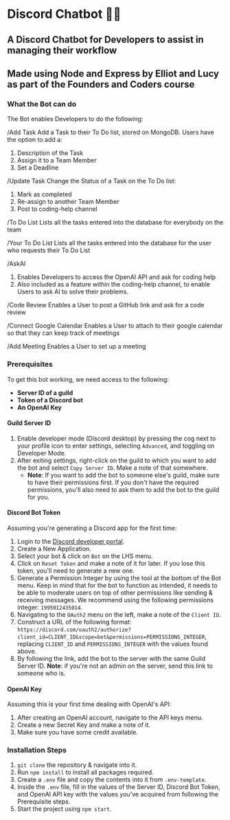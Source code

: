 # Discord Chatbot 🤖💬

## A Discord Chatbot for Developers to assist in managing their workflow
## Made using Node and Express by Elliot and Lucy as part of the Founders and Coders course

### What the Bot can do 

The Bot enables Developers to do the following:

/Add Task 
Add a Task to their To Do list, stored on MongoDB. Users have the option to add a:
1. Description of the Task
2. Assign it to a Team Member
3. Set a Deadline

/Update Task 
Change the Status of a Task on the To Do list:
1. Mark as completed
2. Re-assign to another Team Member
3. Post to coding-help channel

/To Do List 
Lists all the tasks entered into the database for everybody on the team

/Your To Do List
Lists all the tasks entered into the database for the user who requests their To Do List

/AskAI
1. Enables Developers to access the OpenAI API and ask for coding help
2. Also included as a feature within the coding-help channel, to enable Users to ask AI to solve their problems.

/Code Review
Enables a User to post a GitHub link and ask for a code review

/Connect Google Calendar
Enables a User to attach to their google calendar so that they can keep track of meetings 

/Add Meeting
Enables a User to set up a meeting 


### Prerequisites

To get this bot working, we need access to the following:

- **Server ID of a guild** 
- **Token of a Discord bot** 
- **An OpenAI Key**

#### Guild Server ID

1. Enable developer mode (Discord desktop) by pressing the cog next to your profile icon to enter settings, selecting `Advanced`, and toggling on Developer Mode.
2. After exiting settings, right-click on the guild to which you want to add the bot and select `Copy Server ID`. Make a note of that somewhere.
   - **Note**: If you want to add the bot to someone else's guild, make sure to have their permissions first. If you don't have the required permissions, you'll also need to ask them to add the bot to the guild for you.

#### Discord Bot Token

Assuming you're generating a Discord app for the first time:

1. Login to the [Discord developer portal](https://discord.com/developers/applications).
2. Create a New Application.
3. Select your bot & click on `Bot` on the LHS menu.
4. Click on `Reset Token` and make a note of it for later. If you lose this token, you'll need to generate a new one.
5. Generate a Permission Integer by using the tool at the bottom of the Bot menu. Keep in mind that for the bot to function as intended, it needs to be able to moderate users on top of other permissions like sending & receiving messages. We recommend using the following permissions integer: `1995012435014`.
6. Navigating to the `OAuth2` menu on the left, make a note of the `Client ID`.
7. Construct a URL of the following format: `https://discord.com/oauth2/authorize?client_id=CLIENT_ID&scope=bot&permissions=PERMISSIONS_INTEGER`, replacing `CLIENT_ID` and `PERMISSIONS_INTEGER` with the values found above.
8. By following the link, add the bot to the server with the same Guild Server ID. **Note**: if you're not an admin on the server, send this link to someone who is.

#### OpenAI Key

Assuming this is your first time dealing with OpenAI's API:

1. After creating an OpenAI account, navigate to the API keys menu.
2. Create a new Secret Key and make a note of it.
3. Make sure you have some credit available.

### Installation Steps

1. `git clone` the repository & navigate into it.
2. Run `npm install` to install all packages required.
3. Create a `.env` file and copy the contents into it from `.env-template`.
4. Inside the `.env` file, fill in the values of the Server ID, Discord Bot Token, and OpenAI API key with the values you've acquired from following the Prerequisite steps.
5. Start the project using `npm start`.




